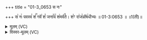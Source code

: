 +++
title = "01-3_0653 स नः"

+++
स꣡ नः꣢ पवस्व꣣ शं꣢꣫ गवे꣣ शं꣡ जना꣢꣯य꣣ श꣡मर्व꣢꣯ते। श꣡ꣳ रा꣢ज꣣न्नो꣡ष꣢धीभ्यः ॥ 01-3:0653 ॥ ॥1(ती)॥

<details><summary>मूलम् (VC)</summary>

स꣡ नः꣢ पवस्व꣣ शं꣢꣫ गवे꣣ शं꣡ जना꣢꣯य꣣ श꣡मर्व꣢꣯ते । श꣡ꣳ रा꣢ज꣣न्नो꣡ष꣢धीभ्यः ॥६५३॥
</details>

<details><summary>विस्वर-मूलम् (VC)</summary>

स नः पवस्व शं गवे शं जनाय शमर्वते । शꣳ राजन्नोषधीभ्यः ॥६५३॥
</details>